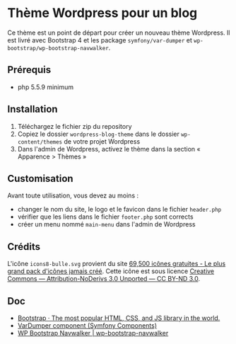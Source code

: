 # Thème Wordpress pour un blog

Ce thème est un point de départ pour créer un nouveau thème Wordpress.
Il est livré avec Bootstrap 4 et les package `symfony/var-dumper` et `wp-bootstrap/wp-bootstrap-navwalker`.

## Prérequis

- php 5.5.9 minimum

## Installation

1. Téléchargez le fichier zip du repository
2. Copiez le dossier `wordpress-blog-theme` dans le dossier `wp-content/themes` de votre projet Wordpress
3. Dans l'admin de Wordpress, activez le thème dans la section « Apparence > Thèmes »

## Customisation

Avant toute utilisation, vous devez au moins :

- changer le nom du site, le logo et le favicon dans le fichier `header.php`
- vérifier que les liens dans le fichier `footer.php` sont corrects
- créer un menu nommé `main-menu` dans l'admin de Wordpress

## Crédits

L'icône `icons8-bulle.svg` provient du site [69,500 icônes gratuites - Le plus grand pack d'icônes jamais créé](https://icones8.fr/).
Cette icône est sous licence [Creative Commons — Attribution-NoDerivs 3.0 Unported — CC BY-ND 3.0](https://creativecommons.org/licenses/by-nd/3.0/).

## Doc

- [Bootstrap · The most popular HTML, CSS, and JS library in the world.](https://getbootstrap.com/)
- [VarDumper component (Symfony Components)](https://symfony.com/components/VarDumper)
- [WP Bootstrap Navwalker | wp-bootstrap-navwalker](https://wp-bootstrap.github.io/wp-bootstrap-navwalker/)

